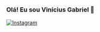 ### Olá! Eu sou Vinícius Gabriel 👋

[![Instagram](https://img.shields.io/badge/Instagram-E4405F?style=for-the-badge&logo=instagram&logoColor=white)](https://www.instagram.com/basilio.xavier1/)




<!--


- 🔭 I’m currently working on ...
- 🌱 I’m currently learning ...
- 👯 I’m looking to collaborate on ...
- 🤔 I’m looking for help with ...
- 💬 Ask me about ...
- 📫 How to reach me: ...
- 😄 Pronouns: ...
- ⚡ Fun fact: ...
-->
